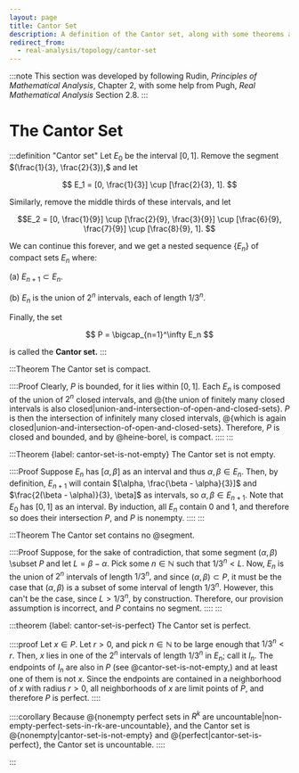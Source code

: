 ```yaml
---
layout: page
title: Cantor Set
description: A definition of the Cantor set, along with some theorems about it.
redirect_from:
  - real-analysis/topology/cantor-set
---
```


:::note
This section was developed by following Rudin, *Principles of Mathematical Analysis*, Chapter 2, with some help from Pugh, *Real Mathematical Analysis* Section 2.8.
:::

# The Cantor Set

:::definition "Cantor set"
Let $E_0$ be the interval $[0, 1].$ Remove the segment $(\frac{1}{3}, \frac{2}{3}),$ and let

$$ E_1 = [0, \frac{1}{3}] \cup [\frac{2}{3}, 1]. $$

Similarly, remove the middle thirds of these intervals, and let

$$E_2 = [0, \frac{1}{9}] \cup [\frac{2}{9}, \frac{3}{9}] \cup [\frac{6}{9}, \frac{7}{9}] \cup [\frac{8}{9}, 1]. $$

We can continue this forever, and we get a nested sequence $\{E_n\}$ of compact sets $E_n$  where:

(a) $E_{n+1} \subset E_n.$

(b) $E_n$ is the union of $2^n$ intervals, each of length $1/3^n.$

Finally, the set

$$ P = \bigcap_{n=1}^\infty E_n $$

is called the **Cantor set.**
:::

:::Theorem
The Cantor set is compact.

::::Proof
Clearly, $P$ is bounded, for it lies within $[0, 1].$ Each $E_n$ is composed of the union of $2^n$ closed intervals, and @{the union of finitely many closed intervals is also closed|union-and-intersection-of-open-and-closed-sets}. $P$ is then the intersection of infinitely many closed intervals, @{which is again closed|union-and-intersection-of-open-and-closed-sets}. Therefore, $P$ is closed and bounded, and by @heine-borel, is compact.
::::
:::

:::Theorem {label: cantor-set-is-not-empty}
The Cantor set is not empty.

::::Proof
Suppose $E_n$ has $[\alpha, \beta]$ as an interval and thus $\alpha, \beta \in E_n.$ Then, by definition, $E_{n+1}$ will contain $[\alpha, \frac{\beta - \alpha}{3}]$ and $\frac{2(\beta - \alpha)}{3}, \beta]$ as intervals, so $\alpha, \beta \in E_{n+1}.$ Note that $E_0$ has $[0, 1]$ as an interval. By induction, all $E_n$ contain $0$ and $1$, and therefore so does their intersection $P,$ and $P$ is nonempty.
::::
:::

:::Theorem
The Cantor set contains no @segment.

::::Proof
Suppose, for the sake of contradiction, that some segment $(\alpha, \beta)$ \subset $P$ and let $L = \beta - \alpha.$ Pick some $n \in \mathbb{N}$ such that $1/3^n < L.$ Now, $E_n$ is the union of $2^n$ intervals of length $1/3^n,$ and since $(\alpha, \beta) \subset P,$ it must be the case that $(\alpha, \beta)$ is a subset of some interval of length $1/3^n.$ However, this can't be the case, since $L > 1/3^n,$ by construction. Therefore, our provision assumption is incorrect, and $P$ contains no segment. 
::::
:::

:::theorem {label: cantor-set-is-perfect}
The Cantor set is perfect.

::::proof
Let $x \in P.$ Let $r > 0,$ and pick $n \in \mathbb{N}$ to be large enough that $1/3^n < r.$ Then, $x$ lies in one of the $2^n$ intervals of length $1/3^n$ in $E_n;$ call it $I_n.$ The endpoints of $I_n$ are also in $P$ (see @cantor-set-is-not-empty,) and at least one of them is not $x.$ Since the endpoints are contained in a neighborhood of $x$ with radius $r > 0,$ all neighborhoods of $x$ are limit points of $P,$ and therefore $P$ is perfect.
::::

::::corollary
Because @{nonempty perfect sets in $R^k$ are uncountable|non-empty-perfect-sets-in-rk-are-uncountable}, and the Cantor set is @{nonempty|cantor-set-is-not-empty} and @{perfect|cantor-set-is-perfect}, the Cantor set is uncountable. 
::::

:::
